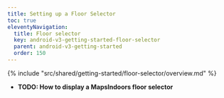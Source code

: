 ```yaml
---
title: Setting up a Floor Selector
toc: true
eleventyNavigation:
  title: Floor selector
  key: android-v3-getting-started-floor-selector
  parent: android-v3-getting-started
  order: 150
---
```


<!-- Overview -->
{% include "src/shared/getting-started/floor-selector/overview.md" %}

* **TODO: How to display a MapsIndoors floor selector**
